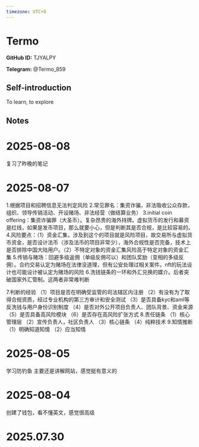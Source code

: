 ```yaml
---
timezone: UTC+8
---
```


# Termo

**GitHub ID:** TJYALPY

**Telegram:** @Termo_859

## Self-introduction

To learn, to explore

## Notes

<!-- Content_START -->
# 2025-08-08

复习了昨晚的笔记

# 2025-08-07

1.根据项目和招聘信息无法判定风险
2.常见罪名：集资诈骗，非法吸收公众存款，组织、领导传销活动、开设赌场、非法经营（做结算业务）
3.initial coin offering：集资诈骗罪（大圣币）。复杂昂贵的海外持牌。虚拟货币的发行和募资是红线，如果是发币项目，那么就要小心，但是判断其是否合规，是比较容易的。
4.风险要点：（1）资金汇集，涉及到这个的项目就是风险项目，故交易所与虚拟货币资金，是否设计法币（涉及法币的项目非常少），海外合规性是否完备，技术上是否排除中国大陆用户。（2）不特定对象的资金汇集风险高于特定对象的资金汇集
5.传销与赌场：回避多级返佣（单级反佣可以）和团队奖励（变相的多级反佣）。合约交易认定为赌场在法律没道理，但有公安处理过相关案件。nft的玩法设计也可能设计被认定为赌场的风险
6.洗钱链条的一环和外汇兑换的媒介。后者突破国家外汇管制。这两者非常难判断

7.判断的经验
（1）项目是否在明确受监管的司法辖区内注册
（2）有没有为了取得合规资质，经过专业机构的第三方审计和安全测试
（3）是否具备kyc和aml等反洗钱与用户身份识别制度
（4）是否对外公开项目负责人、团队背景、资金来源
（5）是否具备高风险模块
（6）是否存在高风险扩张方式
8.责任链条
（1）核心管理层
（2）宣传负责人，社区负责人
（3）核心链条
（4）纯粹技术
9.知情推断
（1）明确知道知情
（2）应当知情

# 2025-08-05

学习防钓鱼
主要还是讲解网站，感觉挺有意义的

# 2025-08-04

创建了钱包，看不懂英文，感觉很高级


# 2025.07.30


<!-- Content_END -->
